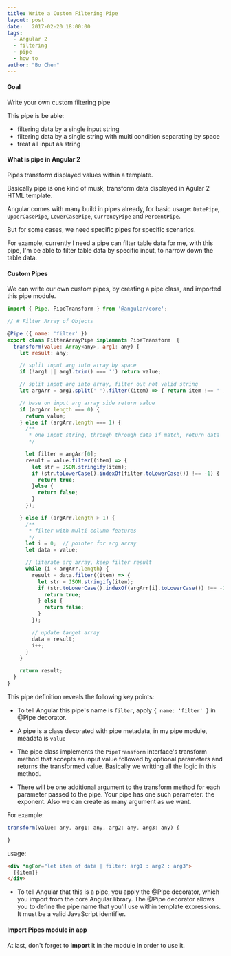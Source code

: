 ```yaml
---
title: Write a Custom Filtering Pipe
layout: post
date:   2017-02-20 18:00:00 
tags: 
  - Angular 2
  - filtering
  - pipe
  - how to
author: "Bo Chen"
---
```


#### Goal
Write your own custom filtering pipe

<!-- more --> 

This pipe is be able: 
 - filtering data by a single input string 
 - filtering data by a single string with multi condition separating by space
 - treat all input as string

#### What is pipe in Angular 2
Pipes transform displayed values within a template.

Basically pipe is one kind of musk, transform data displayed in Agular 2 HTML template.

Angular comes with many build in pipes already, for basic usage: `DatePipe`, `UpperCasePipe`,
`LowerCasePipe`, `CurrencyPipe` and `PercentPipe`.

But for some cases, we need specific pipes for specific scenarios.

For example, currently I need a pipe can filter table data for me, with this pipe, 
I'm be able to filter table data by specific input, to narrow down the table data.

#### Custom Pipes
We can write our own custom pipes, by creating a pipe class, and imported this pipe module.


~~~js
import { Pipe, PipeTransform } from '@angular/core';

// # Filter Array of Objects

@Pipe ({ name: 'filter' })
export class FilterArrayPipe implements PipeTransform  {
  transform(value: Array<any>, arg1: any) {
    let result: any;

    // split input arg into array by space
    if (!arg1 || arg1.trim() === '') return value;

    // split input arg into array, filter out not valid string
    let argArr = arg1.split(' ').filter((item) => { return item !== ''; });

    // base on input arg array side return value
    if (argArr.length === 0) {
      return value;
    } else if (argArr.length === 1) {
      /**
       * one input string, through through data if match, return data
       */

      let filter = argArr[0];
      result = value.filter((item) => {
        let str = JSON.stringify(item);
        if (str.toLowerCase().indexOf(filter.toLowerCase()) !== -1) {
          return true;
        }else {
          return false;
        }
      });

    } else if (argArr.length > 1) {
      /**
       * filter with multi column features
       */
      let i = 0;  // pointer for arg array
      let data = value;

      // literate arg array, keep filter result
      while (i < argArr.length) {
        result = data.filter((item) => {
          let str = JSON.stringify(item);
          if (str.toLowerCase().indexOf(argArr[i].toLowerCase()) !== -1) {
            return true;
          } else {
            return false;
          }
        });

        // update target array
        data = result;
        i++;
      }
    }

    return result;
  }
}
~~~

This pipe definition reveals the following key points:

- To tell Angular this pipe's name is `filter`, apply `{ name: 'filter' }` in @Pipe decorator.

- A pipe is a class decorated with pipe metadata, in my pipe module, meadata is `value`

- The pipe class implements the `PipeTransform` interface's transform method that accepts an input value followed by optional parameters and returns the transformed value. Basically we writting all the logic
in this method.

- There will be one additional argument to the transform method for each parameter passed to the pipe. Your pipe has one such parameter: the exponent. Also we can create as many argument as we want.

For example:

~~~js
transform(value: any, arg1: any, arg2: any, arg3: any) {

}
~~~

usage:

~~~html
<div *ngFor="let item of data | filter: arg1 : arg2 : arg3">
  {{item}}
</div>
~~~

- To tell Angular that this is a pipe, you apply the @Pipe decorator, which you import from the core Angular library. The @Pipe decorator allows you to define the pipe name that you'll use within template expressions.
It must be a valid JavaScript identifier.

#### Import Pipes module in app

At last, don't forget to **import** it in the module in order to use it.
